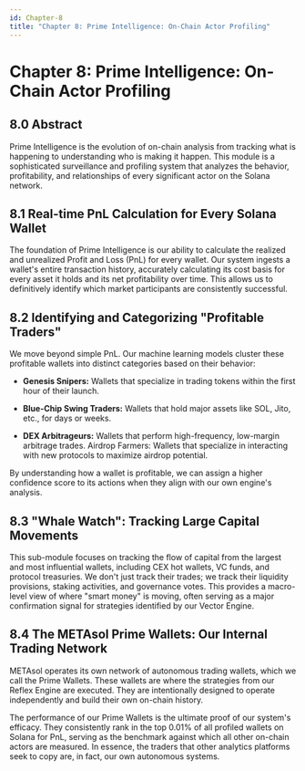 ```yaml
---
id: Chapter-8
title: "Chapter 8: Prime Intelligence: On-Chain Actor Profiling"
---
```


# Chapter 8: Prime Intelligence: On-Chain Actor Profiling

## 8.0 Abstract
Prime Intelligence is the evolution of on-chain analysis from tracking what is happening to understanding who is making it happen. This module is a sophisticated surveillance and profiling system that analyzes the behavior, profitability, and relationships of every significant actor on the Solana network.

## 8.1 Real-time PnL Calculation for Every Solana Wallet
The foundation of Prime Intelligence is our ability to calculate the realized and unrealized Profit and Loss (PnL) for every wallet. Our system ingests a wallet's entire transaction history, accurately calculating its cost basis for every asset it holds and its net profitability over time. This allows us to definitively identify which market participants are consistently successful.


## 8.2 Identifying and Categorizing "Profitable Traders"

We move beyond simple PnL. Our machine learning models cluster these profitable wallets into distinct categories based on their behavior:

* **Genesis Snipers:** Wallets that specialize in trading tokens within the first hour of their launch.

* **Blue-Chip Swing Traders:** Wallets that hold major assets like SOL, Jito, etc., for days or weeks.

* **DEX Arbitrageurs:** Wallets that perform high-frequency, low-margin arbitrage trades.
Airdrop Farmers: Wallets that specialize in interacting with new protocols to maximize airdrop potential.

By understanding how a wallet is profitable, we can assign a higher confidence score to its actions when they align with our own engine's analysis.


## 8.3 "Whale Watch": Tracking Large Capital Movements

This sub-module focuses on tracking the flow of capital from the largest and most influential wallets, including CEX hot wallets, VC funds, and protocol treasuries. We don't just track their trades; we track their liquidity provisions, staking activities, and governance votes. This provides a macro-level view of where "smart money" is moving, often serving as a major confirmation signal for strategies identified by our Vector Engine.


## 8.4 The METAsol Prime Wallets: Our Internal Trading Network

METAsol operates its own network of autonomous trading wallets, which we call the Prime Wallets. These wallets are where the strategies from our Reflex Engine are executed. They are intentionally designed to operate independently and build their own on-chain history.

The performance of our Prime Wallets is the ultimate proof of our system's efficacy. They consistently rank in the top 0.01% of all profiled wallets on Solana for PnL, serving as the benchmark against which all other on-chain actors are measured. In essence, the traders that other analytics platforms seek to copy are, in fact, our own autonomous systems.
